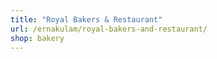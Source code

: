```yaml
---
title: "Royal Bakers & Restaurant"
url: /ernakulam/royal-bakers-and-restaurant/
shop: bakery
---
```

